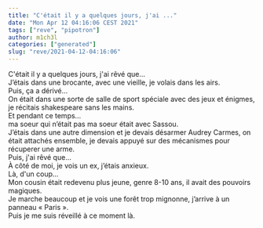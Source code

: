```yaml
---
title: "C'était il y a quelques jours, j'ai ..."
date: "Mon Apr 12 04:16:06 CEST 2021"
tags: ["reve", "pipotron"]
author: m1ch3l
categories: ["generated"]
slug: "reve/2021-04-12-04:16:06"
---
```


C'était il y a quelques jours, j'ai rêvé que...<br>
J’étais dans une brocante, avec une vieille, je volais dans les airs.<br>
Puis, ça a dérivé...<br>
On était dans une sorte de salle de sport spéciale avec des jeux et énigmes, je récitais shakespeare sans les mains.<br>
Et pendant ce temps...<br>
ma soeur qui n’était pas ma soeur était avec Sassou.<br>
J’étais dans une autre dimension et je devais désarmer Audrey Carmes, on était attachés ensemble, je devais appuyé sur des mécanismes pour récuperer une arme.<br>
Puis, j'ai rêvé que...<br>
À côté de moi, je vois un ex, j’étais anxieux.<br>
Là, d'un coup...<br>
Mon cousin était redevenu plus jeune, genre 8-10 ans, il avait des pouvoirs magiques.<br>
Je marche beaucoup et je vois une forêt trop mignonne, j’arrive à un panneau « Paris ».<br>
Puis je me suis réveillé à ce moment là.<br>
